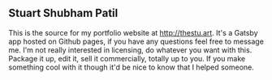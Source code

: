<h2>Stuart Shubham Patil</h2>

This is the source for my portfolio website at http://thestu.art. It's a Gatsby app hosted on Github pages, if you have any questions feel free to message me. I'm not really interested in licensing, do whatever you want with this. Package it up, edit it, sell it commercially, totally up to you. If you make something cool with it though it'd be nice to know that I helped someone.
